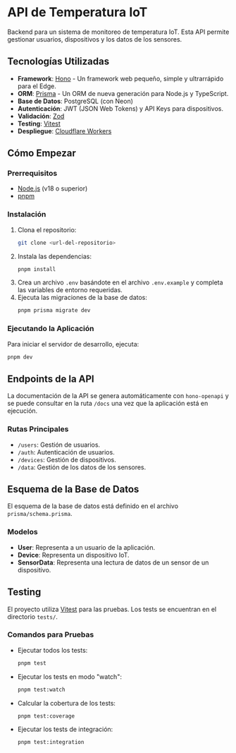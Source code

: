 # API de Temperatura IoT

Backend para un sistema de monitoreo de temperatura IoT. Esta API permite gestionar usuarios, dispositivos y los datos de los sensores.

## Tecnologías Utilizadas

- **Framework**: [Hono](https://hono.dev/) - Un framework web pequeño, simple y ultrarrápido para el Edge.
- **ORM**: [Prisma](https://www.prisma.io/) - Un ORM de nueva generación para Node.js y TypeScript.
- **Base de Datos**: PostgreSQL (con Neon)
- **Autenticación**: JWT (JSON Web Tokens) y API Keys para dispositivos.
- **Validación**: [Zod](https://zod.dev/)
- **Testing**: [Vitest](https://vitest.dev/)
- **Despliegue**: [Cloudflare Workers](https://workers.cloudflare.com/)

## Cómo Empezar

### Prerrequisitos

- [Node.js](https://nodejs.org/en/) (v18 o superior)
- [pnpm](https://pnpm.io/)

### Instalación

1.  Clona el repositorio:
    ```bash
    git clone <url-del-repositorio>
    ```
2.  Instala las dependencias:
    ```bash
    pnpm install
    ```
3.  Crea un archivo `.env` basándote en el archivo `.env.example` y completa las variables de entorno requeridas.
4.  Ejecuta las migraciones de la base de datos:
    ```bash
    pnpm prisma migrate dev
    ```

### Ejecutando la Aplicación

Para iniciar el servidor de desarrollo, ejecuta:

```bash
pnpm dev
```

## Endpoints de la API

La documentación de la API se genera automáticamente con `hono-openapi` y se puede consultar en la ruta `/docs` una vez que la aplicación está en ejecución.

### Rutas Principales

- `/users`: Gestión de usuarios.
- `/auth`: Autenticación de usuarios.
- `/devices`: Gestión de dispositivos.
- `/data`: Gestión de los datos de los sensores.

## Esquema de la Base de Datos

El esquema de la base de datos está definido en el archivo `prisma/schema.prisma`.

### Modelos

- **User**: Representa a un usuario de la aplicación.
- **Device**: Representa un dispositivo IoT.
- **SensorData**: Representa una lectura de datos de un sensor de un dispositivo.

## Testing

El proyecto utiliza [Vitest](https://vitest.dev/) para las pruebas. Los tests se encuentran en el directorio `tests/`.

### Comandos para Pruebas

- Ejecutar todos los tests:

    ```bash
    pnpm test
    ```

- Ejecutar los tests en modo "watch":

    ```bash
    pnpm test:watch
    ```

- Calcular la cobertura de los tests:

    ```bash
    pnpm test:coverage
    ```

- Ejecutar los tests de integración:

    ```bash
    pnpm test:integration
    ```
